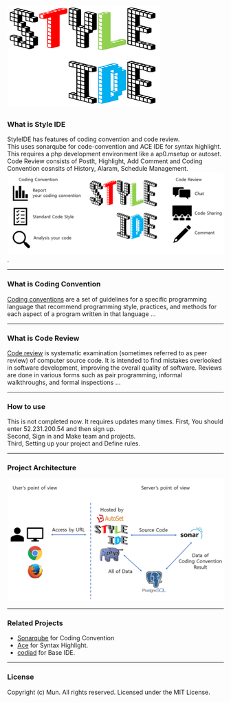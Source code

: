 ![Style IDE](/resources/img/logo_v1.png)
=============
### What is Style IDE
StyleIDE has features of coding convention and code review.<br>
This uses sonarqube for code-convention and ACE IDE for syntax highlight.<br>
This requires a php development environment like a ap0.msetup or autoset.<br>
Code Review consists of PostIt, Highlight, Add Comment and Coding Convention cosnsits of History, Alaram, Schedule Management.<br>
![Sample Image](/resources/img/feature.png).
***
### What is Coding Convention
[Coding conventions](https://en.wikipedia.org/wiki/Coding_conventions) are a set of guidelines for a specific programming language that recommend programming style, practices, and methods for each aspect of a program written in that language ...
***
### What is Code Review
[Code review](https://en.wikipedia.org/wiki/Code_review) is systematic examination (sometimes referred to as peer review) of computer source code. It is intended to find mistakes overlooked in software development, improving the overall quality of software. Reviews are done in various forms such as pair programming, informal walkthroughs, and formal inspections ...
***
### How to use
This is not completed now. It requires updates many times.
First, You should enter 52.231.200.54 and then sign up.<br>
Second, Sign in and Make team and projects.<br>
Third, Setting up your project and Define rules.
***
### Project Architecture
![Project Architecture](/resources/img/architecture.png)
***
### Related Projects
+ [Sonarqube](https://www.sonarqube.org/) for Coding Convention
+ [Ace](https://ace.c9.io/) for Syntax Highlight.
+ [codiad](http://codiad.com/) for Base IDE.
***
### License
Copyright (c) Mun. All rights reserved.
Licensed under the MIT License.